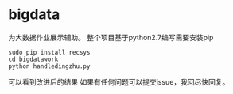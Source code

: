 # bigdata
为大数据作业展示辅助。
整个项目基于python2.7编写需要安装pip

    sudo pip install recsys
    cd bigdatawork
    python handledingzhu.py

可以看到改进后的结果
如果有任何问题可以提交issue，我回尽快回复。